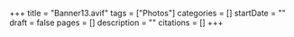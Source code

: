 +++
title = "Banner13.avif"
tags = ["Photos"]
categories = []
startDate = ""
draft = false
pages = []
description = ""
citations = []
+++
